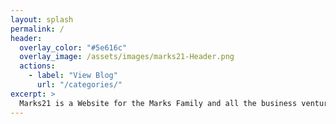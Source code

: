 ```yaml
---
layout: splash
permalink: /
header:
  overlay_color: "#5e616c"
  overlay_image: /assets/images/marks21-Header.png
  actions:
    - label: "View Blog"
      url: "/categories/"
excerpt: >
  Marks21 is a Website for the Marks Family and all the business ventures ran by the marks family. 
---
```

